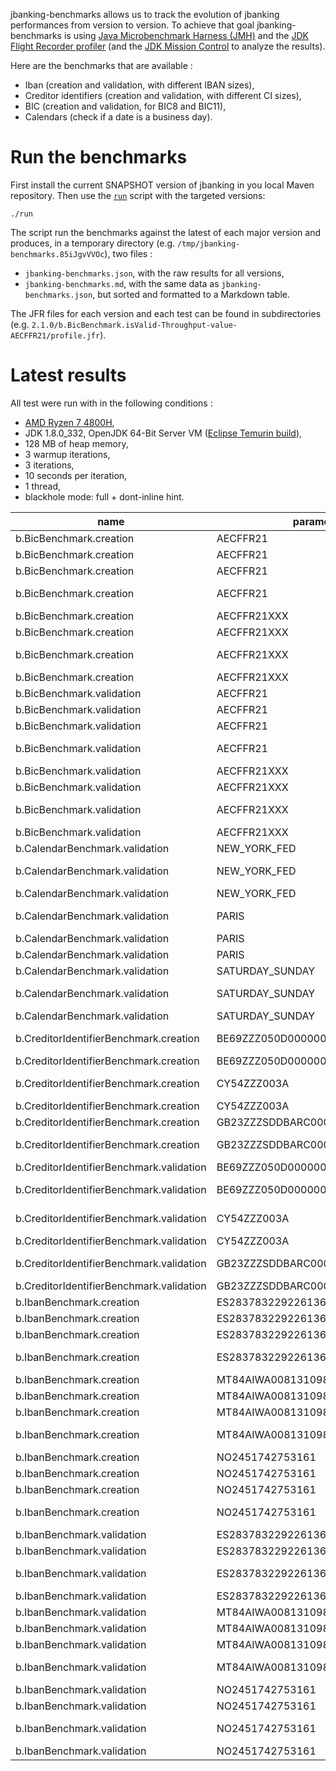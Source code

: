 jbanking-benchmarks allows us to track the evolution of jbanking performances from version to version. To achieve that
goal jbanking-benchmarks is using [Java Microbenchmark Harness (JMH)](https://github.com/openjdk/jmh) and the
[JDK Flight Recorder profiler](https://github.com/openjdk/jmc) (and
the [JDK Mission Control](https://github.com/openjdk/jmc) to analyze the results).

Here are the benchmarks that are available :

- Iban (creation and validation, with different IBAN sizes),
- Creditor identifiers (creation and validation, with different CI sizes),
- BIC (creation and validation, for BIC8 and BIC11),
- Calendars (check if a date is a business day).

# Run the benchmarks

First install the current SNAPSHOT version of jbanking in you local Maven repository. Then use the [`run`](/run) script
with the targeted versions:

```shell
./run
```

The script run the benchmarks against the latest of each major version and produces, in a temporary directory (e.g.
`/tmp/jbanking-benchmarks.85iJgvVVOc`), two files :

- `jbanking-benchmarks.json`, with the raw results for all versions,
- `jbanking-benchmarks.md`, with the same data as `jbanking-benchmarks.json`, but sorted and formatted to a Markdown
  table.

The JFR files for each version and each test can be found in subdirectories
(e.g. `2.1.0/b.BicBenchmark.isValid-Throughput-value-AECFFR21/profile.jfr`).

# Latest results

All test were run with in the following conditions :

- [AMD Ryzen 7 4800H](https://www.amd.com/fr/products/apu/amd-ryzen-7-4800h),
- JDK 1.8.0_332, OpenJDK 64-Bit Server VM ([Eclipse Temurin build](https://adoptium.net/temurin/releases/)),
- 128 MB of heap memory,
- 3 warmup iterations,
- 3 iterations,
- 10 seconds per iteration,
- 1 thread,
- blackhole mode: full + dont-inline hint.

| name                                     | parameter                       | throughput (ops/s) | version        |
|------------------------------------------|---------------------------------|--------------------|----------------|
| b.BicBenchmark.creation                  | AECFFR21                        | 2458425.3893140806 | 1.0            |
| b.BicBenchmark.creation                  | AECFFR21                        | 2530410.4957453604 | 2.1.0          |
| b.BicBenchmark.creation                  | AECFFR21                        | 6854009.90896896   | 3.4.0          |
| b.BicBenchmark.creation                  | AECFFR21                        | 7190349.453608278  | 4.0.0-SNAPSHOT |
| b.BicBenchmark.creation                  | AECFFR21XXX                     | 2473169.8704783493 | 1.0            |
| b.BicBenchmark.creation                  | AECFFR21XXX                     | 2500515.832375454  | 2.1.0          |
| b.BicBenchmark.creation                  | AECFFR21XXX                     | 5890216.802319315  | 4.0.0-SNAPSHOT |
| b.BicBenchmark.creation                  | AECFFR21XXX                     | 7718496.250356044  | 3.4.0          |
| b.BicBenchmark.validation                | AECFFR21                        | 2688566.1794009567 | 1.0            |
| b.BicBenchmark.validation                | AECFFR21                        | 2689057.7059752233 | 2.1.0          |
| b.BicBenchmark.validation                | AECFFR21                        | 9101923.709667956  | 3.4.0          |
| b.BicBenchmark.validation                | AECFFR21                        | 9135348.456472605  | 4.0.0-SNAPSHOT |
| b.BicBenchmark.validation                | AECFFR21XXX                     | 2534206.1831777333 | 1.0            |
| b.BicBenchmark.validation                | AECFFR21XXX                     | 2572414.9971009106 | 2.1.0          |
| b.BicBenchmark.validation                | AECFFR21XXX                     | 7063151.569808416  | 4.0.0-SNAPSHOT |
| b.BicBenchmark.validation                | AECFFR21XXX                     | 7622818.14566424   | 3.4.0          |
| b.CalendarBenchmark.validation           | NEW_YORK_FED                    | 1504555.5300917418 | 3.4.0          |
| b.CalendarBenchmark.validation           | NEW_YORK_FED                    | 1534339.7479736202 | 4.0.0-SNAPSHOT |
| b.CalendarBenchmark.validation           | NEW_YORK_FED                    | 1692413.5557553722 | 2.1.0          |
| b.CalendarBenchmark.validation           | PARIS                           | 2675125.3337022555 | 4.0.0-SNAPSHOT |
| b.CalendarBenchmark.validation           | PARIS                           | 2728133.4505634275 | 2.1.0          |
| b.CalendarBenchmark.validation           | PARIS                           | 2763490.475512153  | 3.4.0          |
| b.CalendarBenchmark.validation           | SATURDAY_SUNDAY                 | 19962832.700334243 | 2.1.0          |
| b.CalendarBenchmark.validation           | SATURDAY_SUNDAY                 | 20714400.236055505 | 4.0.0-SNAPSHOT |
| b.CalendarBenchmark.validation           | SATURDAY_SUNDAY                 | 21136042.62783764  | 3.4.0          |
| b.CreditorIdentifierBenchmark.creation   | BE69ZZZ050D000000008            | 1460316.290385738  | 4.0.0-SNAPSHOT |
| b.CreditorIdentifierBenchmark.creation   | BE69ZZZ050D000000008            | 1497765.9790729887 | 3.4.0          |
| b.CreditorIdentifierBenchmark.creation   | CY54ZZZ003A                     | 1889137.5787130364 | 4.0.0-SNAPSHOT |
| b.CreditorIdentifierBenchmark.creation   | CY54ZZZ003A                     | 1979223.0826955668 | 3.4.0          |
| b.CreditorIdentifierBenchmark.creation   | GB23ZZZSDDBARC000000ABCD1234    | 1225656.425420342  | 3.4.0          |
| b.CreditorIdentifierBenchmark.creation   | GB23ZZZSDDBARC000000ABCD1234    | 1278560.7573129258 | 4.0.0-SNAPSHOT |
| b.CreditorIdentifierBenchmark.validation | BE69ZZZ050D000000008            | 1394813.4451051683 | 3.4.0          |
| b.CreditorIdentifierBenchmark.validation | BE69ZZZ050D000000008            | 1401998.860281951  | 4.0.0-SNAPSHOT |
| b.CreditorIdentifierBenchmark.validation | CY54ZZZ003A                     | 1946655.844030205  | 4.0.0-SNAPSHOT |
| b.CreditorIdentifierBenchmark.validation | CY54ZZZ003A                     | 2032682.6850879835 | 3.4.0          |
| b.CreditorIdentifierBenchmark.validation | GB23ZZZSDDBARC000000ABCD1234    | 1255077.6876865244 | 4.0.0-SNAPSHOT |
| b.CreditorIdentifierBenchmark.validation | GB23ZZZSDDBARC000000ABCD1234    | 1277956.7236680975 | 3.4.0          |
| b.IbanBenchmark.creation                 | ES2837832292261368335005        | 496015.7954783158  | 2.1.0          |
| b.IbanBenchmark.creation                 | ES2837832292261368335005        | 512315.2743234933  | 1.0            |
| b.IbanBenchmark.creation                 | ES2837832292261368335005        | 1088855.9919270808 | 3.4.0          |
| b.IbanBenchmark.creation                 | ES2837832292261368335005        | 1183039.8313794248 | 4.0.0-SNAPSHOT |
| b.IbanBenchmark.creation                 | MT84AIWA00813109843252965695890 | 521457.4869068836  | 2.1.0          |
| b.IbanBenchmark.creation                 | MT84AIWA00813109843252965695890 | 540858.9902576734  | 1.0            |
| b.IbanBenchmark.creation                 | MT84AIWA00813109843252965695890 | 902359.7751483739  | 3.4.0          |
| b.IbanBenchmark.creation                 | MT84AIWA00813109843252965695890 | 903372.8744631289  | 4.0.0-SNAPSHOT |
| b.IbanBenchmark.creation                 | NO2451742753161                 | 641355.2057275715  | 2.1.0          |
| b.IbanBenchmark.creation                 | NO2451742753161                 | 650302.3766157505  | 1.0            |
| b.IbanBenchmark.creation                 | NO2451742753161                 | 1459558.6377279593 | 3.4.0          |
| b.IbanBenchmark.creation                 | NO2451742753161                 | 1493278.4903499328 | 4.0.0-SNAPSHOT |
| b.IbanBenchmark.validation               | ES2837832292261368335005        | 503625.82105215156 | 2.1.0          |
| b.IbanBenchmark.validation               | ES2837832292261368335005        | 540863.0679029879  | 1.0            |
| b.IbanBenchmark.validation               | ES2837832292261368335005        | 1139805.7382518833 | 4.0.0-SNAPSHOT |
| b.IbanBenchmark.validation               | ES2837832292261368335005        | 1145318.412868684  | 3.4.0          |
| b.IbanBenchmark.validation               | MT84AIWA00813109843252965695890 | 532389.3457544685  | 2.1.0          |
| b.IbanBenchmark.validation               | MT84AIWA00813109843252965695890 | 545268.5773725305  | 1.0            |
| b.IbanBenchmark.validation               | MT84AIWA00813109843252965695890 | 898952.3281776108  | 3.4.0          |
| b.IbanBenchmark.validation               | MT84AIWA00813109843252965695890 | 983117.6554380748  | 4.0.0-SNAPSHOT |
| b.IbanBenchmark.validation               | NO2451742753161                 | 628418.7206489729  | 2.1.0          |
| b.IbanBenchmark.validation               | NO2451742753161                 | 677235.2470151491  | 1.0            |
| b.IbanBenchmark.validation               | NO2451742753161                 | 1360595.1393715353 | 4.0.0-SNAPSHOT |
| b.IbanBenchmark.validation               | NO2451742753161                 | 1366976.878310357  | 3.4.0          |

